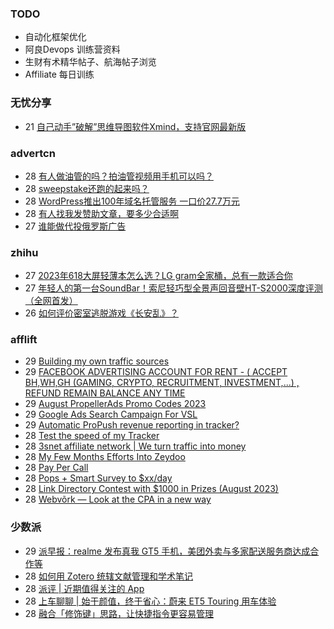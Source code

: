 ### TODO
-  自动化框架优化
-  阿良Devops 训练营资料
-  生财有术精华帖子、航海帖子浏览
-  Affiliate 每日训练

### 无忧分享
<!-- ruyo:START -->
-  21 [自己动手”破解”思维导图软件Xmind，支持官网最新版](https://51.ruyo.net/18460.html)<!-- ruyo:END -->

### advertcn
<!-- advertcn:START -->
-  28 [有人做油管的吗？拍油管视频用手机可以吗？](https://www.advertcn.com/forum.php?mod=viewthread&tid=111846)
-  28 [sweepstake还跑的起来吗？](https://www.advertcn.com/forum.php?mod=viewthread&tid=111842)
-  28 [WordPress推出100年域名托管服务 一口价27.7万元](https://www.advertcn.com/forum.php?mod=viewthread&tid=111839)
-  28 [有人找我发赞助文章，要多少合适啊](https://www.advertcn.com/forum.php?mod=viewthread&tid=111837)
-  27 [谁能做代投俄罗斯广告](https://www.advertcn.com/forum.php?mod=viewthread&tid=111835)<!-- advertcn:END -->

### zhihu
<!-- zhihu:START -->
-  27 [2023年618大屏轻薄本怎么选？LG gram全家桶，总有一款适合你](http://zhuanlan.zhihu.com/p/632641888?utm_campaign=rss&utm_medium=rss&utm_source=rss&utm_content=title)
-  27 [年轻人的第一台SoundBar！索尼轻巧型全景声回音壁HT-S2000深度评测（全网首发）](http://zhuanlan.zhihu.com/p/630990296?utm_campaign=rss&utm_medium=rss&utm_source=rss&utm_content=title)
-  26 [如何评价密室逃脱游戏《长安乱》？](http://www.zhihu.com/question/563950552/answer/3045961312?utm_campaign=rss&utm_medium=rss&utm_source=rss&utm_content=title)<!-- zhihu:END -->

### afflift
<!-- afflift:START -->
-  29 [Building my own traffic sources](https://afflift.com/f/threads/building-my-own-traffic-sources.10721/)
-  29 [FACEBOOK ADVERTISING ACCOUNT FOR RENT - &lpar; ACCEPT BH,WH,GH &lpar;GAMING, CRYPTO, RECRUITMENT, INVESTMENT,...&rpar; , REFUND REMAIN BALANCE ANY TIME](https://afflift.com/f/threads/facebook-advertising-account-for-rent-accept-bh-wh-gh-gaming-crypto-recruitment-investment-refund-remain-balance-any-time.11161/)
-  29 [August PropellerAds Promo Codes 2023](https://afflift.com/f/threads/august-propellerads-promo-codes-2023.11410/)
-  29 [Google Ads Search Campaign For VSL](https://afflift.com/f/threads/google-ads-search-campaign-for-vsl.11517/)
-  29 [Automatic ProPush revenue reporting in tracker?](https://afflift.com/f/threads/automatic-propush-revenue-reporting-in-tracker.10905/)
-  28 [Test the speed of my Tracker](https://afflift.com/f/threads/test-the-speed-of-my-tracker.11518/)
-  28 [3snet affiliate network | We turn traffic into money](https://afflift.com/f/threads/3snet-affiliate-network-we-turn-traffic-into-money.1333/)
-  28 [My Few Months Efforts Into Zeydoo](https://afflift.com/f/threads/my-few-months-efforts-into-zeydoo.11500/)
-  28 [Pay Per Call](https://afflift.com/f/threads/pay-per-call.175/)
-  28 [Pops + Smart Survey to $xx/day](https://afflift.com/f/threads/pops-smart-survey-to-xx-day.11519/)
-  28 [Link Directory Contest with $1000 in Prizes &lpar;August 2023&rpar;](https://afflift.com/f/threads/link-directory-contest-with-1000-in-prizes-august-2023.11479/)
-  28 [Webvõrk — Look at the CPA in a new way](https://afflift.com/f/threads/webv%C3%B5rk-%E2%80%94-look-at-the-cpa-in-a-new-way.2820/)<!-- afflift:END -->

### 少数派
<!-- sspai:START -->
-  29 [派早报：realme 发布真我 GT5 手机，美团外卖与多家配送服务商达成合作等](https://sspai.com/post/82505)
-  28 [如何用 Zotero 统辖文献管理和学术笔记](https://sspai.com/prime/story/integrated-academic-reading-writing-in-zotero)
-  28 [派评 | 近期值得关注的 App](https://sspai.com/post/82494)
-  28 [上车聊聊 | 始于颜值，终于省心：蔚来 ET5 Touring 用车体验](https://sspai.com/post/82468)
-  28 [融合「修饰键」思路，让快捷指令更容易管理](https://sspai.com/post/82166)<!-- sspai:END -->
